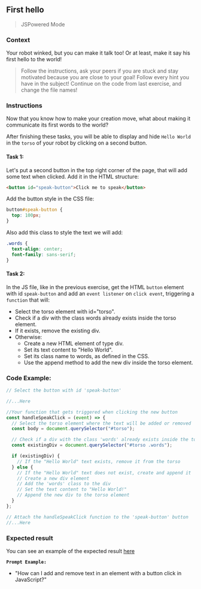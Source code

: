 ## First hello

> JSPowered Mode

### Context

Your robot winked, but you can make it talk too! Or at least, make it say his first hello to the world!

> Follow the instructions, ask your peers if you are stuck and stay motivated because you are close to your goal!
> Follow every hint you have in the subject!
> Continue on the code from last exercise, and change the file names!

### Instructions

Now that you know how to make your creation move, what about making it communicate its first words to the world?

After finishing these tasks, you will be able to display and hide `Hello World` in the `torso` of your robot by clicking on a second button.

#### Task 1:

Let's put a second button in the top right corner of the page, that will add some text when clicked. Add it in the HTML structure:

```html
<button id="speak-button">Click me to speak</button>
```

Add the button style in the CSS file:

```css
button#speak-button {
  top: 100px;
}
```

Also add this class to style the text we will add:

```css
.words {
  text-align: center;
  font-family: sans-serif;
}
```

#### Task 2:

In the JS file, like in the previous exercise, get the HTML `button` element with id `speak-button` and add an `event listener` on `click event`, triggering a `function` that will:

- Select the torso element with id="torso".
- Check if a div with the class words already exists inside the torso element.
- If it exists, remove the existing div.
- Otherwise:
  - Create a new HTML element of type div.
  - Set its text content to "Hello World".
  - Set its class name to words, as defined in the CSS.
  - Use the append method to add the new div inside the torso element.

### Code Example:

```js
// Select the button with id 'speak-button'

//...Here

//Your function that gets triggered when clicking the new button
const handleSpeakClick = (event) => {
  // Select the torso element where the text will be added or removed
  const body = document.querySelector("#torso");

  // Check if a div with the class 'words' already exists inside the torso
  const existingDiv = document.querySelector("#torso .words");

  if (existingDiv) {
    // If the "Hello World" text exists, remove it from the torso
  } else {
    // If the "Hello World" text does not exist, create and append it
    // Create a new div element
    // Add the 'words' class to the div
    // Set the text content to "Hello World!"
    // Append the new div to the torso element
  }
};

// Attach the handleSpeakClick function to the 'speak-button' button
//...Here
```

### Expected result

You can see an example of the expected result [here](https://youtu.be/At4BhyzMxzw)

**`Prompt Example:`**

- "How can I add and remove text in an element with a button click in JavaScript?"
